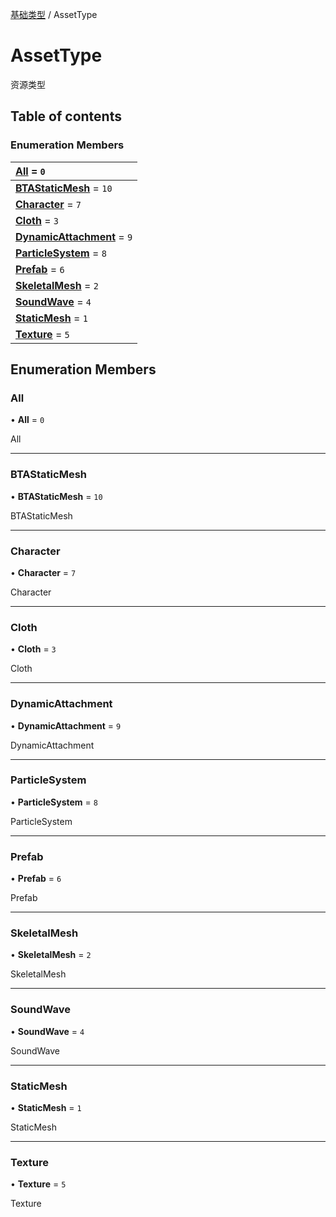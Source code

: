 [基础类型](../groups/基础类型.基础类型.md) / AssetType

# AssetType <Badge type="tip" text="Enumeration" /> <Score text="AssetType" />

资源类型

## Table of contents

### Enumeration Members <Score text="Enumeration" /> 
| **[All](mw.AssetType.md#all)** = ``0``  |
| :----- |
| **[BTAStaticMesh](mw.AssetType.md#btastaticmesh)** = ``10`` |
| **[Character](mw.AssetType.md#character)** = ``7`` |
| **[Cloth](mw.AssetType.md#cloth)** = ``3`` |
| **[DynamicAttachment](mw.AssetType.md#dynamicattachment)** = ``9`` |
| **[ParticleSystem](mw.AssetType.md#particlesystem)** = ``8`` |
| **[Prefab](mw.AssetType.md#prefab)** = ``6`` |
| **[SkeletalMesh](mw.AssetType.md#skeletalmesh)** = ``2`` |
| **[SoundWave](mw.AssetType.md#soundwave)** = ``4`` |
| **[StaticMesh](mw.AssetType.md#staticmesh)** = ``1`` |
| **[Texture](mw.AssetType.md#texture)** = ``5`` |

## Enumeration Members

### All <Score text="All" /> 

• **All** = ``0``

All

___

### BTAStaticMesh <Score text="BTAStaticMesh" /> 

• **BTAStaticMesh** = ``10``

BTAStaticMesh

___

### Character <Score text="Character" /> 

• **Character** = ``7``

Character

___

### Cloth <Score text="Cloth" /> 

• **Cloth** = ``3``

Cloth

___

### DynamicAttachment <Score text="DynamicAttachment" /> 

• **DynamicAttachment** = ``9``

DynamicAttachment

___

### ParticleSystem <Score text="ParticleSystem" /> 

• **ParticleSystem** = ``8``

ParticleSystem

___

### Prefab <Score text="Prefab" /> 

• **Prefab** = ``6``

Prefab

___

### SkeletalMesh <Score text="SkeletalMesh" /> 

• **SkeletalMesh** = ``2``

SkeletalMesh

___

### SoundWave <Score text="SoundWave" /> 

• **SoundWave** = ``4``

SoundWave

___

### StaticMesh <Score text="StaticMesh" /> 

• **StaticMesh** = ``1``

StaticMesh

___

### Texture <Score text="Texture" /> 

• **Texture** = ``5``

Texture
